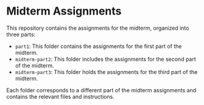 # Midterm Assignments

This repository contains the assignments for the midterm, organized into three parts:

- `part1`: This folder contains the assignments for the first part of the midterm.
- `midterm-part2`: This folder includes the assignments for the second part of the midterm.
- `midterm-part3`: This folder holds the assignments for the third part of the midterm.

Each folder corresponds to a different part of the midterm assignments and contains the relevant files and instructions.
